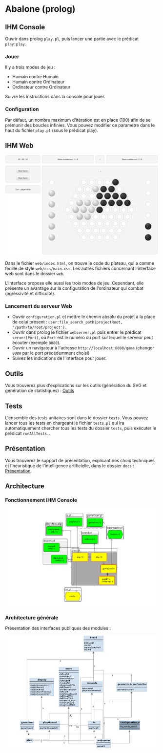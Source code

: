 # Abalone (prolog)

## IHM Console

Ouvrir dans prolog `play.pl`, puis lancer une partie avec le prédicat `play:play.`

### Jouer

Il y a trois modes de jeu :
- Humain contre Humain
- Humain contre Ordinateur
- Ordinateur contre Ordinateur

Suivre les instructions dans la console pour jouer.

### Configuration

Par défaut, un nombre maximum d'itération est en place (100) afin de se prémunir des boucles infinies.
Vous pouvez modifier ce paramètre dans le haut du fichier `play.pl` (sous le prédicat play).

## IHM Web

![Capture IHM Web](docs/web-gui.png)

Dans le fichier `web/index.html`, on trouve le code du plateau, qui a comme feuille de style `web/css/main.css`.
Les autres fichiers concernant l'interface web sont dans le dossier `web`.

L'interface propose elle aussi les trois modes de jeu.
Cependant, elle présente un avantage sur la configuration de l'ordinateur qui combat (agréssivité et difficulté).

### Lancement du serveur Web

- Ouvrir `configuration.pl` et mettre le chemin absolu du projet à la place de celui présent : `user:file_search_path(projectRoot, '/path/to/root/project').`
- Ouvrir dans prolog le fichier `webserver.pl` puis entrer le prédicat `server(Port)`, où `Port` est le numéro du port sur lequel le serveur peut écouter (exemple `8080`).
- Ouvrir un navigateur à l'adresse `http://localhost:8080/game` (changer `8080` par le port précédemment choisi)
- Suivez les indications de l'interface pour jouer.

## Outils

Vous trouverez plus d'explications sur les outils (génération du SVG et génération de statistiques) : [Outils](tools/README.md)

## Tests

L'ensemble des tests unitaires sont dans le dossier `tests`.
Vous pouvez lancer tous les tests en chargeant le fichier `tests.pl` qui ira automatiquement chercher tous les tests du dossier `tests`, puis exécuter le prédicat `runAllTests.`.

## Présentation

Vous trouverez le support de présentation, explicant nos choix techniques et l'heuristique de l'intelligence artificielle, dans le dossier `docs` : [Présentation](docs/presentation.pdf).

## Architecture

### Fonctionnement IHM Console

![Architecture des modules pour l'IHM console](docs/architecture-gui-console.png)

### Architecture générale

Présentation des interfaces publiques des modules :

![Architecture de tous les modules](docs/architecture-all-modules.png)
